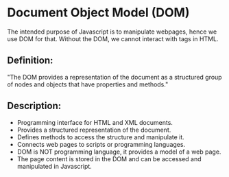 # Document Object Model (DOM)

The intended purpose of Javascript is to manipulate webpages, hence we use DOM for that. Without the DOM, we cannot interact with tags in HTML. 

## Definition:
"The DOM provides a representation of the document as a structured group of nodes and objects that have properties and methods."

## Description:
* Programming interface for HTML and XML documents.
* Provides a structured representation of the document.
* Defines methods to access the structure and manipulate it.
* Connects web pages to scripts or programming languages.
* DOM is NOT programming language, it provides a model of a web page.
* The page content is stored in the DOM and can be accessed and manipulated in Javascript.
